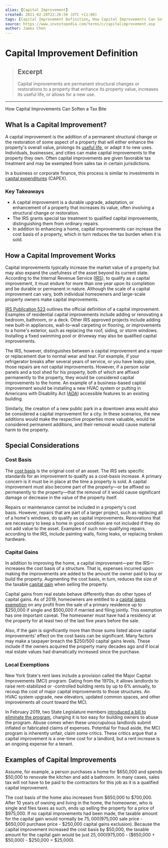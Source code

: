 ```yaml
---
alias: [Capital Improvement]
created: 2021-02-28T22:26:50 (UTC +11:00)
tags: [Capital Improvement Definition, How Capital Improvements Can Soften a Tax Bite]
source: https://www.investopedia.com/terms/c/capitalimprovement.asp
author: James Chen
---
```


# Capital Improvement Definition

> ## Excerpt
> Capital improvements are permanent structural changes or restorations to a property that enhance its property value, increases its useful life, or allows for a new use.

---

How Capital Improvements Can Soften a Tax Bite
## What Is a Capital Improvement?

A capital improvement is the addition of a permanent structural change or the restoration of some aspect of a property that will either enhance the property's overall value, prolongs its [useful life,](https://www.investopedia.com/terms/u/usefullife.asp) or adapt it to new uses. Individuals, businesses, and cities can make capital improvements to the property they own. Often capital improvements are given favorable tax treatment and may be exempted from sales tax in certain jurisdictions.

In a business or corporate finance, this process is similar to investments in [capital expenditures](https://www.investopedia.com/terms/c/capitalexpenditure.asp) (CAPEX).

### Key Takeaways

-   A capital improvement is a durable upgrade, adaptation, or enhancement of a property that increases its value, often involving a structural change or restoration.
-   The IRS grants special tax treatment to qualified capital improvements, distinguishing them from ordinary repairs.
-   In addition to enhancing a home, capital improvements can increase the cost basis of a property, which in turn reduces the tax burden when it is sold.

## How a Capital Improvement Works

Capital improvements typically increase the market value of a property but may also expand the usefulness of the asset beyond its current state. According to the Internal Revenue Service ([IRS](https://www.investopedia.com/terms/i/irs.asp)), to qualify as a capital improvement, it must endure for more than one year upon its completion and be durable or permanent in nature. Although the scale of a capital improvement can vary, both individual homeowners and large-scale property owners make capital improvements.

[IRS Publication 523](https://www.irs.gov/publications/p523) outlines the official definition of a capital improvement. Examples of residential capital improvements include adding or renovating a bedroom, bathroom, or a deck. Other IRS approved projects include adding new built-in appliances, wall-to-wall carpeting or flooring, or improvements to a home's exterior, such as replacing the roof, siding, or storm windows. Installing a fixed swimming pool or driveway may also be qualified capital improvements.

The IRS, however, distinguishes between a capital improvement and a repair or replacement due to normal wear and tear. For example, if your refrigerator breaks after several years of service, or you have leaky pipe, those repairs are not capital improvements. However, if a person solar panels and a tool shed for his property, both of which are affixed permanently to the property, they would be considered capital improvements to the home. An example of a business-based capital improvement would be installing a new HVAC system or putting in Americans with Disability Act ([ADA](https://www.investopedia.com/terms/a/americans-with-disabilities-act-ada.asp)) accessible features to an existing building.

Similarly, the creation of a new public park in a downtown area would also be considered a capital improvement for a city. In these scenarios, the new additions would make the respective properties more valuable, would be considered permanent additions, and their removal would cause material harm to the property.

## Special Considerations

### Cost Basis

The [cost basis](https://www.investopedia.com/terms/c/costbasis.asp) is the original cost of an asset. The IRS sets specific standards for an improvement to qualify as a cost-basis increase. A primary concern is it must be in place at the time a property is sold. A capital improvement must also become part of the property—or be affixed so permanently to the property—that the removal of it would cause significant damage or decrease in the value of the property itself.

Repairs or maintenance cannot be included in a property's cost basis. However, repairs that are part of a larger project, such as replacing all of a home's windows, do qualify as capital improvements. Renovations that are necessary to keep a home in good condition are not included if they do not add value to the asset. Examples of such non-qualifying repairs, according to the IRS, include painting walls, fixing leaks, or replacing broken hardware.

### Capital Gains

In addition to improving the home, a capital improvement—per the IRS—increases the cost basis of a structure. That is, expenses incurred upon making the improvements are added to the amount the owner paid to buy or build the property. Augmenting the cost basis, in turn, reduces the size of the taxable [capital gain](https://www.investopedia.com/terms/c/capitalgain.asp) when selling the property.

Capital gains from real estate behave differently than do other types of capital gains. As of 2019, homeowners are entitled to a [capital gains exemption](https://www.irs.gov/taxtopics/tc701) on any profit from the sale of a primary residence up to $250,000 if single and $500,000 if married and filing jointly. This exemption has one important caveat. The homeowner must have had a residency at the property for at least two of the last five years before the sale.

Also, if the gain is significantly more than those sums listed above capital improvements' effect on the cost basis can be significant. Many factors may make a taxpayer breach the $250/500 capital gains levels. These include if the owners acquired the property many decades ago and if local real estate values had dramatically increased since the purchase.

### Local Exemptions

New York State's rent laws include a provision called the Major Capital Improvements (MCI) program. Dating from the 1970s, it allows landlords to raise rent-stabilized or -controlled building rents by up to 6% annually, to recoup the cost of major capital improvements to those structures. An HVAC system upgrade, new elevators, updated common spaces, and other improvements all count toward the MCI.

In February 2019, two State Legislature members [introduced a bill to eliminate the program](https://ny.curbed.com/2019/2/26/18236584/new-york-rent-stabilization-major-capital-improvements-legislation), charging it is too easy for building owners to abuse the program. Abuse comes when these unscrupulous landlords submit inflated or fabricated claims of expenses. Potential for fraud aside, the MCI program is inherently unfair, claim some critics. These critics argue that a capital improvement is a one-time cost for a landlord, but a rent increase is an ongoing expense for a tenant.

## Examples of Capital Improvements

Assume, for example, a person purchases a home for $650,000 and spends $50,000 to renovate the kitchen and add a bathroom. In many cases, sales tax will not have to be paid to the contractors for this job as it is a qualified capital improvement.

The cost basis of the home also increases from $650,000 to $700,000. After 10 years of owning and living in the home, the homeowner, who is single and files taxes as such, ends up selling the property for a price of $975,000. If no capital improvements had been made, the taxable amount for the capital gain would normally be $75,000 ($975,000 sale price - $650,000 purchase price - $250,000 capital gains exclusion). Because the capital improvement increased the cost basis by $50,000, the taxable amount for the capital gain would be just $25,000 ($975,000 - ($650,000 + $50,000) - $250,000 = $25,000).
